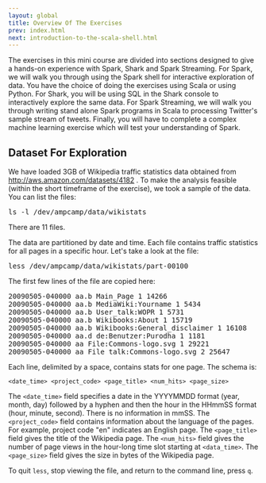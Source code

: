 ```yaml
---
layout: global
title: Overview Of The Exercises
prev: index.html
next: introduction-to-the-scala-shell.html
---
```


The exercises in this mini course are divided into sections designed to give a hands-on experience with Spark, Shark and Spark Streaming.
For Spark, we will walk you through using the Spark shell for interactive exploration of data. You have the choice of doing the exercises using Scala or using Python.
For Shark, you will be using SQL in the Shark console to interactively explore the same data.
For Spark Streaming, we will walk you through writing stand alone Spark programs in Scala to processing Twitter's sample stream of tweets.
Finally, you will have to complete a complex machine learning exercise which will test your understanding of Spark.

## Dataset For Exploration
We have loaded 3GB of Wikipedia traffic statistics data obtained from http://aws.amazon.com/datasets/4182 .
To make the analysis feasible (within the short timeframe of the exercise), we took a sample of the data.
You can list the files:

<pre class="prettyprint lang-bsh">
ls -l /dev/ampcamp/data/wikistats
</pre>

There are 11 files.

The data are partitioned by date and time.
Each file contains traffic statistics for all pages in a specific hour.
Let's take a look at the file:

<pre class="prettyprint lang-bsh">
less /dev/ampcamp/data/wikistats/part-00100
</pre>

The first few lines of the file are copied here:

<pre class="prettyprint lang-bsh">
20090505-040000 aa.b Main_Page 1 14266
20090505-040000 aa.b MediaWiki:Yourname 1 5434
20090505-040000 aa.b User_talk:WOPR 1 5731
20090505-040000 aa.b Wikibooks:About 1 15719
20090505-040000 aa.b Wikibooks:General_disclaimer 1 16108
20090505-040000 aa.d de:Benutzer:Purodha 1 1181
20090505-040000 aa File:Commons-logo.svg 1 29221
20090505-040000 aa File_talk:Commons-logo.svg 2 25647
</pre>

Each line, delimited by a space, contains stats for one page.
The schema is:

`<date_time> <project_code> <page_title> <num_hits> <page_size>`

The `<date_time>` field specifies a date in the YYYYMMDD format (year, month, day) followed by a hyphen and then the hour in the HHmmSS format (hour, minute, second).
There is no information in mmSS.
The `<project_code>` field contains information about the language of the pages.
For example, project code "en" indicates an English page.
The `<page_title>` field gives the title of the Wikipedia page.
The `<num_hits>` field gives the number of page views in the hour-long time slot starting at `<data_time>`.
The `<page_size>` field gives the size in bytes of the Wikipedia page.

To quit `less`, stop viewing the file, and return to the command line, press `q`.

